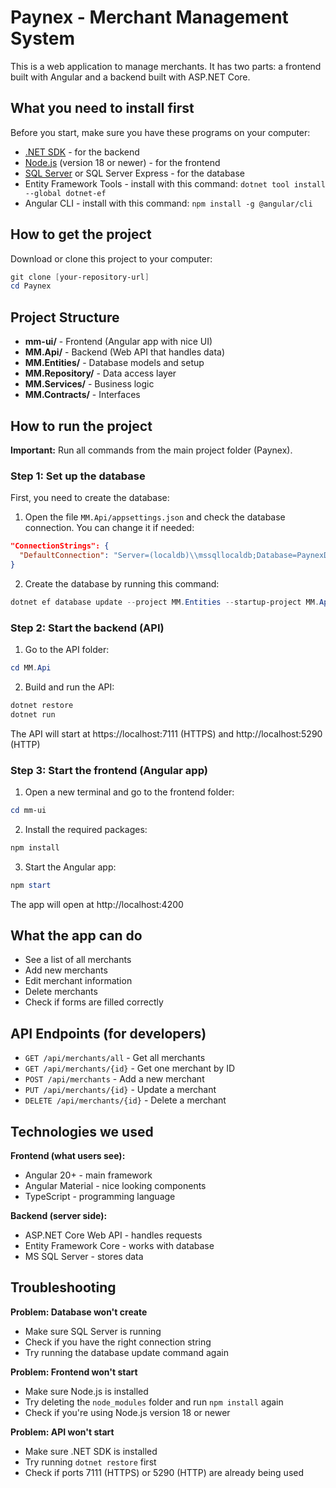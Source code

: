 # Paynex - Merchant Management System

This is a web application to manage merchants. It has two parts: a frontend built with Angular and a backend built with ASP.NET Core.

## What you need to install first

Before you start, make sure you have these programs on your computer:

- [.NET SDK](https://dotnet.microsoft.com/download/dotnet) - for the backend
- [Node.js](https://nodejs.org/) (version 18 or newer) - for the frontend
- [SQL Server](https://www.microsoft.com/en-us/sql-server/sql-server-downloads) or SQL Server Express - for the database
- Entity Framework Tools - install with this command: `dotnet tool install --global dotnet-ef`
- Angular CLI - install with this command: `npm install -g @angular/cli`

## How to get the project

Download or clone this project to your computer:

```powershell
git clone [your-repository-url]
cd Paynex
```

## Project Structure

- **mm-ui/** - Frontend (Angular app with nice UI)
- **MM.Api/** - Backend (Web API that handles data)
- **MM.Entities/** - Database models and setup
- **MM.Repository/** - Data access layer
- **MM.Services/** - Business logic
- **MM.Contracts/** - Interfaces

## How to run the project

**Important:** Run all commands from the main project folder (Paynex).

### Step 1: Set up the database

First, you need to create the database:

1. Open the file `MM.Api/appsettings.json` and check the database connection. You can change it if needed:

```json
"ConnectionStrings": {
  "DefaultConnection": "Server=(localdb)\\mssqllocaldb;Database=PaynexDB;Trusted_Connection=True"
}
```

2. Create the database by running this command:

```powershell
dotnet ef database update --project MM.Entities --startup-project MM.Api
```

### Step 2: Start the backend (API)

1. Go to the API folder:

```powershell
cd MM.Api
```

2. Build and run the API:

```powershell
dotnet restore
dotnet run
```

The API will start at https://localhost:7111 (HTTPS) and http://localhost:5290 (HTTP)

### Step 3: Start the frontend (Angular app)

1. Open a new terminal and go to the frontend folder:

```powershell
cd mm-ui
```

2. Install the required packages:

```powershell
npm install
```

3. Start the Angular app:

```powershell
npm start
```

The app will open at http://localhost:4200

## What the app can do

- See a list of all merchants
- Add new merchants
- Edit merchant information
- Delete merchants
- Check if forms are filled correctly

## API Endpoints (for developers)

- `GET /api/merchants/all` - Get all merchants
- `GET /api/merchants/{id}` - Get one merchant by ID
- `POST /api/merchants` - Add a new merchant
- `PUT /api/merchants/{id}` - Update a merchant
- `DELETE /api/merchants/{id}` - Delete a merchant

## Technologies we used

**Frontend (what users see):**

- Angular 20+ - main framework
- Angular Material - nice looking components
- TypeScript - programming language

**Backend (server side):**

- ASP.NET Core Web API - handles requests
- Entity Framework Core - works with database
- MS SQL Server - stores data

## Troubleshooting

**Problem: Database won't create**

- Make sure SQL Server is running
- Check if you have the right connection string
- Try running the database update command again

**Problem: Frontend won't start**

- Make sure Node.js is installed
- Try deleting the `node_modules` folder and run `npm install` again
- Check if you're using Node.js version 18 or newer

**Problem: API won't start**

- Make sure .NET SDK is installed
- Try running `dotnet restore` first
- Check if ports 7111 (HTTPS) or 5290 (HTTP) are already being used
